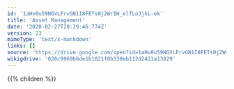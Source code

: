 ```yaml
---
id: '1aHv0u59NGVLFrvGN1I8FETs0j2WrIH_elfLoJjkL-ek'
title: 'Asset Management'
date: '2020-02-27T20:29:46.774Z'
version: 23
mimeType: 'text/x-markdown'
links: []
source: 'https://drive.google.com/open?id=1aHv0u59NGVLFrvGN1I8FETs0j2WrIH_elfLoJjkL-ek'
wikigdrive: '028c9969b6de1b1821f0b338eb112d2421a13029'
---
```









{{% children %}}



